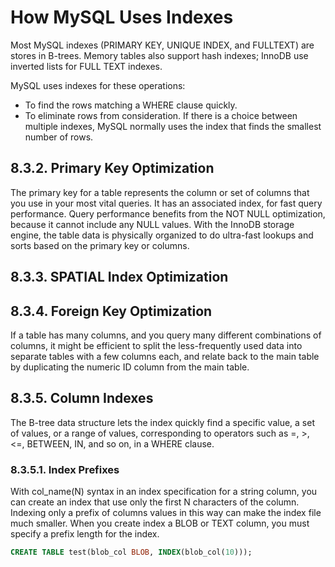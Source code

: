 # How MySQL Uses Indexes

Most MySQL indexes (PRIMARY KEY, UNIQUE INDEX, and FULLTEXT) are stores in B-trees. Memory tables also support hash indexes; InnoDB use inverted lists for FULL TEXT indexes. 

MySQL uses indexes for these operations:

- To find the rows matching a WHERE clause quickly.
- To eliminate rows from consideration. If there is a choice between multiple indexes, MySQL normally uses the index that finds the smallest number of rows.

## 8.3.2. Primary Key Optimization

The primary key for a table represents the column or set of columns that you use in your most vital queries. It has an associated index, for fast query performance. Query performance benefits from the NOT NULL optimization, because it cannot include any NULL values. With the InnoDB storage engine, the table data is physically organized to do ultra-fast lookups and sorts based on the primary key or columns.  

## 8.3.3. SPATIAL Index Optimization

## 8.3.4. Foreign Key Optimization

If a table has many columns, and you query many different combinations of columns, it might be efficient to split the less-frequently used data into separate tables with a few columns each, and relate back to the main table by duplicating the numeric ID column from the main table.

## 8.3.5. Column Indexes

The B-tree data structure lets the index quickly find a specific value, a set of values, or a range of values, corresponding to operators such as =, >, <=, BETWEEN, IN, and so on, in a WHERE clause.

### 8.3.5.1. Index Prefixes

With col_name(N) syntax in an index specification for a string column, you can create an index that use only the first N characters of the column. Indexing only a prefix of columns values in this way can make the index file much smaller. When you create index a BLOB or TEXT column, you must specify a prefix length for the index. 

```sql
CREATE TABLE test(blob_col BLOB, INDEX(blob_col(10)));
```
